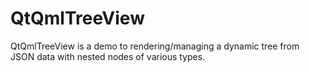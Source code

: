 # QtQmlTreeView
QtQmlTreeView is a demo to rendering/managing a dynamic tree from JSON data with nested nodes of various types.
